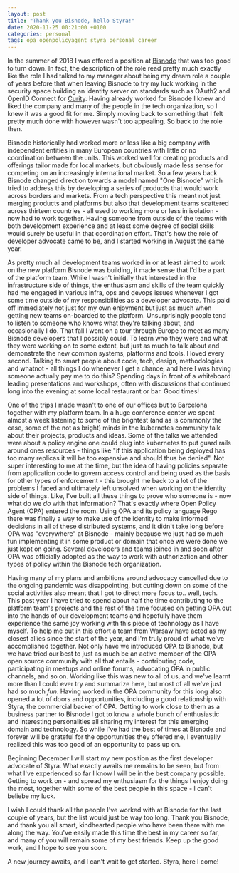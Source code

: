 ```yaml
---
layout: post
title: "Thank you Bisnode, hello Styra!"
date: 2020-11-25 00:21:00 +0100
categories: personal
tags: opa openpolicyagent styra personal career
---
```


In the summer of 2018 I was offered a position at [Bisnode](https://www.bisnode.com/) that was too good to turn down. In fact, the description of the role read pretty much exactly like the role I had talked to my manager about being my dream role a couple of years before that when leaving Bisnode to try my luck working in the security space building an identity server on standards such as OAuth2 and OpenID Connect for [Curity](https://curity.io/). Having already worked for Bisnode I knew and liked the company and many of the people in the tech organization, so I knew it was a good fit for me. Simply moving back to something that I felt pretty much done with however wasn't too appealing. So back to the role then.

Bisnode historically had worked more or less like a big company with independent entities in many European countries with little or no coordination between the units. This worked well for creating products and offerings tailor made for local markets, but obviously made less sense for competing on an increasingly international market. So a few years back Bisnode changed direction towards a model named "One Bisnode" which tried to address this by developing a series of products that would work across borders and markets. From a tech perspective this meant not just merging products and platforms but also that development teams scattered across thirteen countries - all used to working more or less in isolation - now had to work together. Having someone from outside of the teams with both development experience and at least some degree of social skills would surely be useful in that coordination effort. That's how the role of developer advocate came to be, and I started working in August the same year.

As pretty much all development teams worked in or at least aimed to work on the new platform Bisnode was building, it made sense that I'd be a part of the platform team. While I wasn't initially that interested in the infrastructure side of things, the enthusiasm and skills of the team quickly had me engaged in various infra, ops and devops issues whenever I got some time outside of my responsibilities as a developer advocate. This paid off immediately not just for my own enjoyment but just as much when getting new teams on-boarded to the platform. Unsurprisingly people tend to listen to someone who knows what they're talking about, and occasionally I do. That fall I went on a tour through Europe to meet as many Bisnode developers that I possibly could. To learn who they were and what they were working on to some extent, but just as much to talk about and demonstrate the new common systems, platforms and tools. I loved every second. Talking to smart people about code, tech, design, methodologies and whatnot - all things I do whenever I get a chance, and here I was having someone actually pay me to do this? Spending days in front of a whiteboard leading presentations and workshops, often with discussions that continued long into the evening at some local restaurant or bar. Good times!

One of the trips I made wasn't to one of our offices but to Barcelona together with my platform team. In a huge conference center we spent almost a week listening to some of the brightest (and as is commonly the case, some of the not as bright) minds in the kubernetes community talk about their projects, products and ideas. Some of the talks we attended were about a policy engine one could plug into kubernetes to put guard rails around ones resources - things like "if this application being deployed has too many replicas it will be too expensive and should thus be denied". Not super interesting to me at the time, but the idea of having policies separate from application code to govern access control and being used as the basis for other types of enforcement - this brought me back to a lot of the problems I faced and ultimately left unsolved when working on the identity side of things. Like, I've built all these things to prove who someone is - now what do we _do_ with that information? That's exactly where Open Policy Agent (OPA) entered the room. Using OPA and its policy language Rego there was finally a way to make use of the identity to make informed decisions in all of these distributed systems, and it didn't take long before OPA was "everywhere" at Bisnode - mainly because we just had so much fun implementing it in some product or domain that once we were done we just kept on going. Several developers and teams joined in and soon after OPA was officially adopted as the way to work with authorization and other types of policy within the Bisnode tech organization.

Having many of my plans and ambitions around advocacy cancelled due to the ongoing pandemic was disappointing, but cutting down on some of the social activities also meant that I got to direct more focus to.. well, tech. This past year I have tried to spend about half the time contributing to the platform team's projects and the rest of the time focused on getting OPA out into the hands of our development teams and hopefully have them experience the same joy working with this piece of technology as I have myself. To help me out in this effort a team from Warsaw have acted as my closest allies since the start of the year, and I'm truly proud of what we've accomplished together. Not only have we introduced OPA to Bisnode, but we have tried our best to just as much be an active member of the OPA open source community with all that entails - contributing code, participating in meetups and online forums, advocating OPA in public channels, and so on. Working like this was new to all of us, and we've learnt more than I could ever try and summarize here, but most of all we've just had so much _fun_. Having worked in the OPA community for this long also opened a lot of doors and opportunities, including a good relationship with Styra, the commercial backer of OPA. Getting to work close to them as a business partner to Bisnode I got to know a whole bunch of enthusiastic and interesting personalities all sharing my interest for this emerging domain and technology. So while I've had the best of times at Bisnode and forever will be grateful for the opportunities they offered me, I eventually realized this was too good of an opportunity to pass up on.

Beginning December I will start my new position as the first developer advocate of Styra. What exactly awaits me remains to be seen, but from what I've experienced so far I know I will be in the best company possible. Getting to work on - and spread my enthusiasm for the things I enjoy doing the most, together with some of the best people in this space - I can't beliebe my luck.

I wish I could thank all the people I've worked with at Bisnode for the last couple of years, but the list would just be way too long. Thank you Bisnode, and thank you all smart, kindhearted people who have been there with me along the way. You've easily made this time the best in my career so far, and many of you will remain some of my best friends. Keep up the good work, and I hope to see you soon.

A new journey awaits, and I can't wait to get started. Styra, here I come!